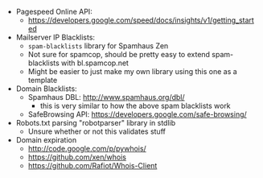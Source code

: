* Pagespeed Online API:
	- https://developers.google.com/speed/docs/insights/v1/getting_started
* Mailserver IP Blacklists:
	- `spam-blacklists` library for Spamhaus Zen
	- Not sure for spamcop, should be pretty easy to extend spam-blacklists with bl.spamcop.net
	- Might be easier to just make my own library using this one as a template
* Domain Blacklists:
	- Spamhaus DBL:     http://www.spamhaus.org/dbl/
		- this is very similar to how the above spam blacklists work
	- SafeBrowsing API: https://developers.google.com/safe-browsing/
* Robots.txt parsing "robotparser" library in stdlib
	- Unsure whether or not this validates stuff
* Domain expiration
	- http://code.google.com/p/pywhois/
	- https://github.com/xen/whois
	- https://github.com/Rafiot/Whois-Client

